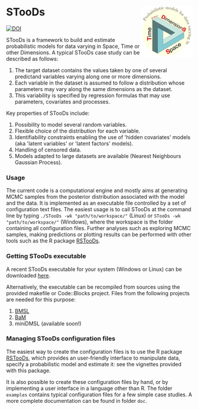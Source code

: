 # STooDs <a href=""><img src="goodies/logo.png" align="right" height="138" /></a>

[![DOI](https://zenodo.org/badge/DOI/10.5281/zenodo.5075586.svg)](https://doi.org/10.5281/zenodo.5075586)

STooDs is a framework to build and estimate probabilistic models for data varying in Space, Time or other Dimensions. A typical STooDs case study can be described as follows:

1. The target dataset contains the values taken by one of several predictand variables varying along one or more dimensions.
2. Each variable in the dataset is assumed to follow a distribution whose parameters may vary along the same dimensions as the dataset.
3. This variability is specified by regression formulas that may use parameters, covariates and processes.

Key properties of STooDs include:

1. Possibility to model several random variables.
2. Flexible choice of the distribution for each variable.
3. Identifiability constraints enabling the use of 'hidden covariates' models (aka 'latent variables' or 'latent factors' models).
4. Handling of censored data.
5. Models adapted to large datasets are available (Nearest Neighbours Gaussian Process).

### Usage
The current code is a computational engine and mostly aims at generating MCMC samples from the posterior distribution associated with the model and the data. It is implemented as an executable file controlled by a set of configuration text files. The easiest usage is to call STooDs at the command line by typing `./STooDs -wk "path/to/workspace/"` (Linux) or `STooDs -wk "path/to/workspace/"` (Windows), where the workspace is the folder containing all configuration files. Further analyses such as exploring MCMC samples, making predictions or plotting results can be performed with other tools such as the R package [RSTooDs](https://github.com/STooDs-tools/RSTooDs). 

### Getting STooDs executable
A recent STooDs executable for your system (Windows or Linux) can be downloaded [here](https://github.com/STooDs-tools/RSTooDs/tree/main/inst/bin).

Alternatively, the executable can be recompiled from sources using the provided makefile or Code::Blocks project. Files from the following projects are needed for this purpose:

1. [BMSL](https://github.com/benRenard/BMSL)
2. [BaM](https://github.com/BaM-tools/BaM)
3. miniDMSL (available soon!)

### Managing STooDs configuration files

The easiest way to create the configuration files is to use the R package [RSTooDs](https://github.com/STooDs-tools/RSTooDs), which provides an user-friendly interface to manipulate data, specify a probabilistic model and estimate it: see the vignettes provided with this package.

It is also possible to create these configuration files by hand, or by implementing a user interface in a language other than R. The folder `examples` contains typical configuration files for a few simple case studies. A more complete documentation can be found in folder `doc`.


